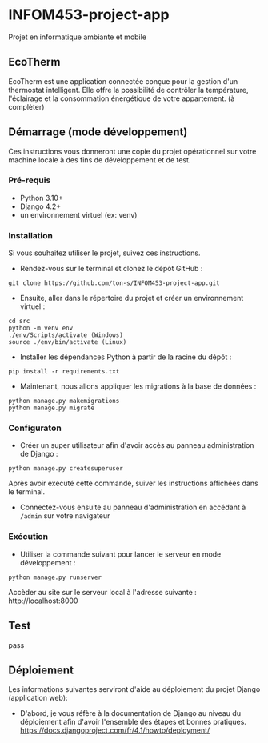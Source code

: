 # INFOM453-project-app

Projet en informatique ambiante et mobile

## EcoTherm

EcoTherm est une application connectée conçue pour la gestion d'un thermostat intelligent. Elle offre la possibilité de contrôler la température, l'éclairage et la consommation énergétique de votre appartement. (à complèter) 

## Démarrage (mode développement)

Ces instructions vous donneront une copie du projet opérationnel sur votre machine locale à des fins de développement et de test.

### Pré-requis

- Python 3.10+
- Django 4.2+
- un environnement virtuel (ex: venv)

### Installation

Si vous souhaitez utiliser le projet, suivez ces instructions.

- Rendez-vous sur le terminal et clonez le dépôt GitHub :

```shell
git clone https://github.com/ton-s/INFOM453-project-app.git
```

- Ensuite, aller dans le répertoire du projet et créer un environnement virtuel :

```shell
cd src
python -m venv env
./env/Scripts/activate (Windows)
source ./env/bin/activate (Linux)
```

- Installer les dépendances Python à partir de la racine du dépôt :

```shell
pip install -r requirements.txt
```

- Maintenant, nous allons appliquer les migrations à la base de données :

```shell
python manage.py makemigrations
python manage.py migrate
```

### Configuraton

- Créer un super utilisateur afin d'avoir accès au panneau administration de Django :

```shell
python manage.py createsuperuser
```

Après avoir executé cette commande, suiver les instructions affichées dans le terminal.

- Connectez-vous ensuite au panneau d'administration en accédant à `/admin` sur votre navigateur

### Exécution

- Utiliser la commande suivant pour lancer le serveur en mode développement :

```shell
python manage.py runserver
```

Accèder au site sur le serveur local à l'adresse suivante :  http://localhost:8000

## Test
pass

## Déploiement

Les informations suivantes serviront d'aide au déploiement du projet Django (application web):
- D'abord, je vous réfère à la documentation de Django au niveau du déploiement afin d'avoir l'ensemble des étapes et bonnes pratiques.
https://docs.djangoproject.com/fr/4.1/howto/deployment/
